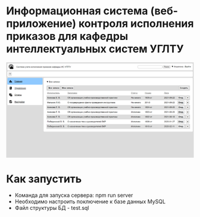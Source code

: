 # Информационная система (веб-приложение) контроля исполнения приказов для кафедры интеллектуальных систем УГЛТУ 

<p align="center">
  <img height="auto" align="center" src="preview.png">
</p>

# Как запустить
* Команда для запуска сервера: npm run server
* Необходимо настроить поключение к базе данных MySQL
* Файл структуры БД - test.sql